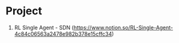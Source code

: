 # Project

1. RL Single Agent - SDN (https://www.notion.so/RL-Single-Agent-4c84c06563a2478e982b378e15cffc34)
